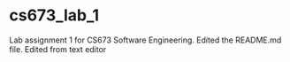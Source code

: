 # cs673_lab_1
Lab assignment 1 for CS673 Software Engineering. Edited the README.md file. Edited from text editor
